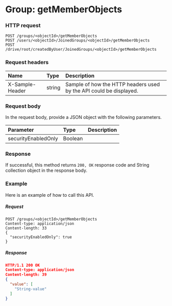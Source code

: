 # Group: getMemberObjects


### HTTP request
```http
POST /groups/<objectId>/getMemberObjects
POST /users/<objectId>/JoinedGroups/<objectId>/getMemberObjects
POST /drive/root/createdByUser/JoinedGroups/<objectId>/getMemberObjects

```
### Request headers
| Name       | Type | Description|
|:---------------|:--------|:----------|
| X-Sample-Header  | string  | Sample of how the HTTP headers used by the API could be displayed.|

### Request body
In the request body, provide a JSON object with the following parameters.

| Parameter	   | Type	|Description|
|:---------------|:--------|:----------|
|securityEnabledOnly|Boolean||

### Response
If successful, this method returns `200, OK` response code and String collection object in the response body.

### Example
Here is an example of how to call this API.
##### Request
```http
POST /groups/<objectId>/getMemberObjects
Content-type: application/json
Content-length: 33
{
  "securityEnabledOnly": true
}
```
##### Response
```json
HTTP/1.1 200 OK
Content-type: application/json
Content-length: 39
{
  "value": [
    "String-value"
  ]
}
```

<!-- uuid: c6a23b44-c0b5-41a9-a107-84898c196738
2015-10-09 17:20:41 UTC -->